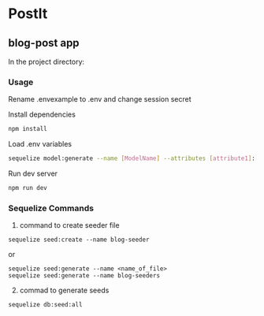 # PostIt

## blog-post app

In the project directory:

### Usage

Rename .envexample to .env and change session secret

Install dependencies

```sh
npm install
```

Load .env variables

```sh
sequelize model:generate --name [ModelName] --attributes [attribute1]:[DataType], [attribute2]:[DataType],...


```

Run dev server

```sh
npm run dev
```

### Sequelize Commands

1. command to create seeder file

```
sequelize seed:create --name blog-seeder
```

or

```
sequelize seed:generate --name <name_of_file>
sequelize seed:generate --name blog-seeders
```

2. commad to generate seeds

```
sequelize db:seed:all
```
